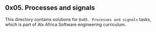 ## 0x05. Processes and signals   
This directory contains solutions for `0x05. Processes and signals` tasks, which is part of Alx Africa Software 
engineering curriculum.
